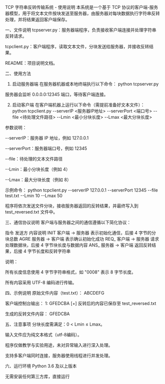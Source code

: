 TCP 字符串反转传输系统 - 使用说明
本系统是一个基于 TCP 协议的客户端-服务器模型，用于将文本文件按块发送至服务器，由服务器对每块数据执行字符串反转处理，并将结果返回客户端保存。

一、文件说明
tcpserver.py：服务器端程序，负责接收客户端连接并处理字符串反转请求。

tcpclient.py：客户端程序，读取文本文件，分块发送给服务器，并接收反转结果。

README：项目说明文档。

二、使用方法
1. 启动服务器端
在服务器机器或本地终端执行以下命令：
python tcpserver.py

服务器会监听 0.0.0.0:12345 端口，等待客户端连接。

2. 启动客户端
在客户端机器上运行以下命令（需提前准备好文本文件）：
python tcpclient.py --serverIP <服务器IP地址> --serverPort <端口号> --file <待处理文件路径> --Lmin <最小分块长度> --Lmax <最大分块长度>

参数说明：

--serverIP：服务器 IP 地址，例如 127.0.0.1

--serverPort：服务器端口号，例如 12345

--file：待处理的文本文件路径

--Lmin：最小分块长度（例如 4）

--Lmax：最大分块长度（例如 8）

示例命令：
python tcpclient.py --serverIP 127.0.0.1 --serverPort 12345 --file test.txt --Lmin 10 --Lmax 50

程序将依次发送文件分块，接收服务器返回的反转结果，并最终写入到 test_reversed.txt 文件中。

三、通信协议说明
客户端与服务器之间的通信遵循以下简化协议：

指令	发送方	内容说明
INIT	客户端 → 服务器	表示初始化通信，后接 4 字节的分块总数
AGRE	服务器 → 客户端	表示确认初始化成功
REQ_	客户端 → 服务器	请求处理数据块，后接 4 字节块长度与数据内容
ANS_	服务器 → 客户端	返回反转结果，后接 4 字节长度和反转字符串

说明：

所有长度信息使用 4 字节字符串格式，如 "0008" 表示 8 字节长度。

所有内容采用 UTF-8 编码进行传输。

四、示例说明
原始文件内容（test.txt）：
ABCDEFG

客户端控制台输出：
1: GFEDCBA
[+] 反转后的内容已保存至 test_reversed.txt

生成的反转文件内容：
GFEDCBA

五、注意事项
分块长度需满足：0 < Lmin ≤ Lmax。

输入文件应为纯文本格式（utf-8编码）。

程序仅做教学与实验用途，未对异常输入进行深入处理。

支持多客户端同时连接，服务器使用线程进行并发处理。

六、运行环境
Python 3.6 及以上版本

无需安装任何第三方库，直接运行

